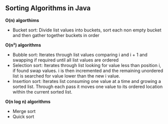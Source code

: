 <h2>Sorting Algorithms in Java</h2>
<strong>O(n) algorthims</strong>
<ul>
  <li>Bucket sort: Divide list values into buckets, sort each non empty bucket and then gather together buckets in order</li>
</ul>
<strong>O(n&#178;) algorithms</strong>
<ul>
  <li>Bubble sort: Iterates through list values comparing i and i + 1 and swapping if required until all list values are ordered</li>
  <li>Selection sort: Iterates through list looking for value less than position i, if found swap values. i is then incremented and the remaining unordered list is searched for value lower than the new i value.</li>
  <li>Insertion sort:  Iterates list consuming one value at a time and growing a sorted list. Through each pass it moves one value to its ordered location within the current sorted list.</li>
</ul>
<strong>O(n log n) algorithms</strong>
<ul>
  <li>Merge sort</li>
  <li>Quick sort</li>
</ul>
